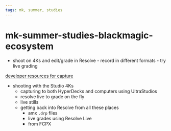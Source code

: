 ```yaml
---
tags: mk, summer, studies
---
```


# mk-summer-studies-blackmagic-ecosystem


- shoot on 4Ks and edit/grade in Resolve
        - record in different formats
        - try live grading

[developer resources for capture](https://www.blackmagicdesign.com/developer/product/capture-and-playback)


- shooting with the Studio 4Ks
    - capturing to both HyperDecks and computers using UltraStudios
    - resolve live to grade on the fly
    - live stills
    - getting back into Resolve from all these places
        - amx `.drp` files
        - live grades using Resolve Live
        - from FCPX